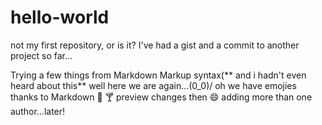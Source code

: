 # hello-world
not my first repository, or is it?
I've had a gist and a commit to another project so far...



Trying a few things from Markdown Markup syntax(** and i hadn't even heard about this**
well here we are again...\(0_0)/
oh we have emojies thanks to Markdown :pizza: 🍸
preview changes then 😄
adding more than one author...later!
